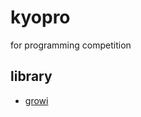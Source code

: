 # kyopro
for programming competition

## library
- [growi](https://demo.growi.org/user/kuroino721/tips/programming/cpp)
